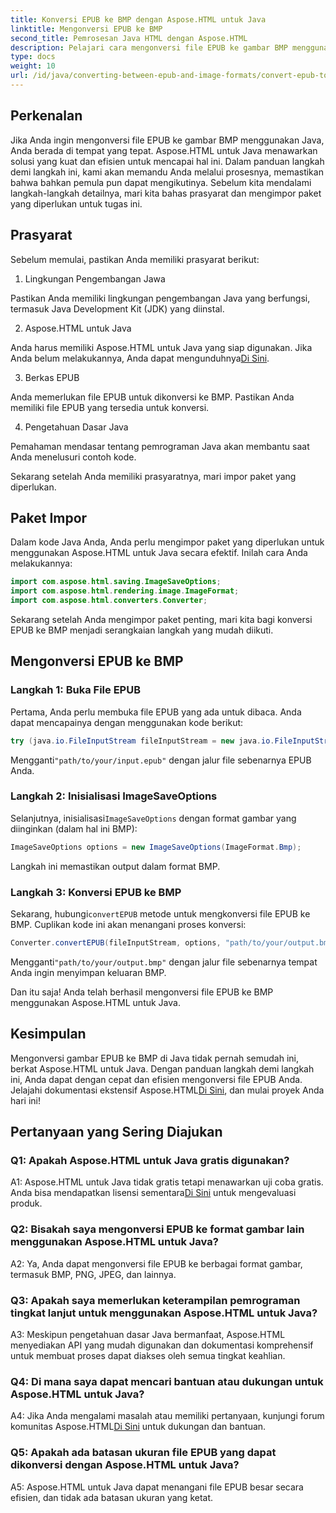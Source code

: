 ```yaml
---
title: Konversi EPUB ke BMP dengan Aspose.HTML untuk Java
linktitle: Mengonversi EPUB ke BMP
second_title: Pemrosesan Java HTML dengan Aspose.HTML
description: Pelajari cara mengonversi file EPUB ke gambar BMP menggunakan Aspose.HTML untuk Java dengan panduan langkah demi langkah yang mudah ini.
type: docs
weight: 10
url: /id/java/converting-between-epub-and-image-formats/convert-epub-to-bmp/
---
```

## Perkenalan

Jika Anda ingin mengonversi file EPUB ke gambar BMP menggunakan Java, Anda berada di tempat yang tepat. Aspose.HTML untuk Java menawarkan solusi yang kuat dan efisien untuk mencapai hal ini. Dalam panduan langkah demi langkah ini, kami akan memandu Anda melalui prosesnya, memastikan bahwa bahkan pemula pun dapat mengikutinya. Sebelum kita mendalami langkah-langkah detailnya, mari kita bahas prasyarat dan mengimpor paket yang diperlukan untuk tugas ini.

## Prasyarat

Sebelum memulai, pastikan Anda memiliki prasyarat berikut:

1. Lingkungan Pengembangan Jawa

Pastikan Anda memiliki lingkungan pengembangan Java yang berfungsi, termasuk Java Development Kit (JDK) yang diinstal.

2. Aspose.HTML untuk Java

 Anda harus memiliki Aspose.HTML untuk Java yang siap digunakan. Jika Anda belum melakukannya, Anda dapat mengunduhnya[Di Sini](https://releases.aspose.com/html/java/).

3. Berkas EPUB

Anda memerlukan file EPUB untuk dikonversi ke BMP. Pastikan Anda memiliki file EPUB yang tersedia untuk konversi.

4. Pengetahuan Dasar Java

Pemahaman mendasar tentang pemrograman Java akan membantu saat Anda menelusuri contoh kode.

Sekarang setelah Anda memiliki prasyaratnya, mari impor paket yang diperlukan.

## Paket Impor

Dalam kode Java Anda, Anda perlu mengimpor paket yang diperlukan untuk menggunakan Aspose.HTML untuk Java secara efektif. Inilah cara Anda melakukannya:

```java
import com.aspose.html.saving.ImageSaveOptions;
import com.aspose.html.rendering.image.ImageFormat;
import com.aspose.html.converters.Converter;
```

Sekarang setelah Anda mengimpor paket penting, mari kita bagi konversi EPUB ke BMP menjadi serangkaian langkah yang mudah diikuti.

## Mengonversi EPUB ke BMP

### Langkah 1: Buka File EPUB

Pertama, Anda perlu membuka file EPUB yang ada untuk dibaca. Anda dapat mencapainya dengan menggunakan kode berikut:

```java
try (java.io.FileInputStream fileInputStream = new java.io.FileInputStream("path/to/your/input.epub")) {
```

 Mengganti`"path/to/your/input.epub"` dengan jalur file sebenarnya EPUB Anda.

### Langkah 2: Inisialisasi ImageSaveOptions

 Selanjutnya, inisialisasi`ImageSaveOptions` dengan format gambar yang diinginkan (dalam hal ini BMP):

```java
ImageSaveOptions options = new ImageSaveOptions(ImageFormat.Bmp);
```

Langkah ini memastikan output dalam format BMP.

### Langkah 3: Konversi EPUB ke BMP

 Sekarang, hubungi`convertEPUB` metode untuk mengkonversi file EPUB ke BMP. Cuplikan kode ini akan menangani proses konversi:

```java
Converter.convertEPUB(fileInputStream, options, "path/to/your/output.bmp");
```

 Mengganti`"path/to/your/output.bmp"` dengan jalur file sebenarnya tempat Anda ingin menyimpan keluaran BMP.

Dan itu saja! Anda telah berhasil mengonversi file EPUB ke BMP menggunakan Aspose.HTML untuk Java.

## Kesimpulan

 Mengonversi gambar EPUB ke BMP di Java tidak pernah semudah ini, berkat Aspose.HTML untuk Java. Dengan panduan langkah demi langkah ini, Anda dapat dengan cepat dan efisien mengonversi file EPUB Anda. Jelajahi dokumentasi ekstensif Aspose.HTML[Di Sini](https://reference.aspose.com/html/java/), dan mulai proyek Anda hari ini!

## Pertanyaan yang Sering Diajukan

### Q1: Apakah Aspose.HTML untuk Java gratis digunakan?

 A1: Aspose.HTML untuk Java tidak gratis tetapi menawarkan uji coba gratis. Anda bisa mendapatkan lisensi sementara[Di Sini](https://purchase.aspose.com/temporary-license/) untuk mengevaluasi produk.

### Q2: Bisakah saya mengonversi EPUB ke format gambar lain menggunakan Aspose.HTML untuk Java?

A2: Ya, Anda dapat mengonversi file EPUB ke berbagai format gambar, termasuk BMP, PNG, JPEG, dan lainnya.

### Q3: Apakah saya memerlukan keterampilan pemrograman tingkat lanjut untuk menggunakan Aspose.HTML untuk Java?

A3: Meskipun pengetahuan dasar Java bermanfaat, Aspose.HTML menyediakan API yang mudah digunakan dan dokumentasi komprehensif untuk membuat proses dapat diakses oleh semua tingkat keahlian.

### Q4: Di mana saya dapat mencari bantuan atau dukungan untuk Aspose.HTML untuk Java?

 A4: Jika Anda mengalami masalah atau memiliki pertanyaan, kunjungi forum komunitas Aspose.HTML[Di Sini](https://forum.aspose.com/) untuk dukungan dan bantuan.

### Q5: Apakah ada batasan ukuran file EPUB yang dapat dikonversi dengan Aspose.HTML untuk Java?

A5: Aspose.HTML untuk Java dapat menangani file EPUB besar secara efisien, dan tidak ada batasan ukuran yang ketat.